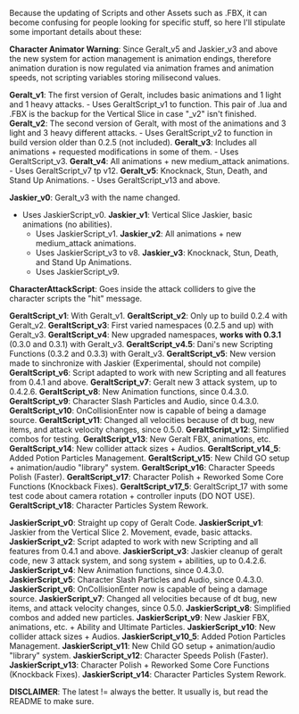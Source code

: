 Because the updating of Scripts and other Assets such as .FBX, it can become confusing for people looking for specific stuff,
so here I'll stipulate some important details about these:

**Character Animator Warning**: Since Geralt_v5 and Jaskier_v3 and above the new system for action
management is animation endings, therefore animation duration is now regulated via animation frames
and animation speeds, not scripting variables storing milisecond values.

**Geralt_v1**: The first version of Geralt, includes basic animations and 1 light and 1 heavy attacks.
	- Uses GeraltScript_v1 to function. This pair of .lua and .FBX is the backup for the Vertical Slice in case "_v2" isn't finished.
**Geralt_v2**: The second version of Geralt, with most of the animations and 3 light and 3 heavy different attacks.
	- Uses GeraltScript_v2 to function in build version older than 0.2.5 (not included).
**Geralt_v3**: Includes all animations + requested modifications in some of them.
	- Uses GeraltScript_v3.
**Geralt_v4**: All animations + new medium_attack animations.
	- Uses GeraltScript_v7 tp v12.
**Geralt_v5**: Knocknack, Stun, Death, and Stand Up Animations.
	- Uses GeraltScript_v13 and above.
	
**Jaskier_v0**: Geralt_v3 with the name changed.
- Uses JaskierScript_v0.
**Jaskier_v1**: Vertical Slice Jaskier, basic animations (no abilities).
	- Uses JaskierScript_v1.
**Jaskier_v2**: All animations + new medium_attack animations.
	- Uses JaskierScript_v3 to v8.
**Jaskier_v3**: Knocknack, Stun, Death, and Stand Up Animations.
	- Uses JaskierScript_v9.
	
**CharacterAttackScript**: Goes inside the attack colliders to give the character scripts the "hit" message.

**GeraltScript_v1**: With Geralt_v1.
**GeraltScript_v2**: Only up to build 0.2.4 with Geralt_v2.
**GeraltScript_v3**: First varied namespaces (0.2.5 and up) with Geralt_v3.
**GeraltScript_v4**: New upgraded namespaces, **works with 0.3.1** (0.3.0 and 0.3.1) with Geralt_v3.
**GeraltScript_v4.5**: Dani's new Scripting Functions (0.3.2 and 0.3.3) with Geralt_v3.
**GeraltScript_v5**: New version made to sinchronize with Jaskier (Experimental, should not compile)
**GeraltScript_v6**: Script adapted to work with new Scripting and all features from 0.4.1 and above.
**GeraltScript_v7**: Geralt new 3 attack system, up to 0.4.2.6.
**GeraltScript_v8**: New Animation functions, since 0.4.3.0.
**GeraltScript_v9**: Character Slash Particles and Audio, since 0.4.3.0.
**GeraltScript_v10**: OnCollisionEnter now is capable of being a damage source.
**GeraltScript_v11**: Changed all velocities because of dt bug, new items, and attack velocity changes, since 0.5.0.
**GeraltScript_v12**: Simplified combos for testing.
**GeraltScript_v13**: New Geralt FBX, animations, etc.
**GeraltScript_v14**: New collider attack sizes + Audios.
**GeraltScript_v14_5**: Added Potion Particles Management.
**GeraltScript_v15**: New Child GO setup + animation/audio "library" system.
**GeraltScript_v16**: Character Speeds Polish (Faster).
**GeraltScript_v17**: Character Polish + Reworked Some Core Functions (Knockback Fixes).
**GeraltScript_v17_5**: GeraltScript_17 with some test code about camera rotation + controller inputs (DO NOT USE).
**GeraltScript_v18**: Character Particles System Rework.

**JaskierScript_v0**: Straight up copy of Geralt Code.
**JaskierScript_v1**: Jaskier from the Vertical Slice 2. Movement, evade, basic attacks.
**JaskierScript_v2**: Script adapted to work with new Scripting and all features from 0.4.1 and above.
**JaskierScript_v3**: Jaskier cleanup of geralt code, new 3 attack system, and song system + abilities, up to 0.4.2.6.
**JaskierScript_v4**: New Animation functions, since 0.4.3.0.
**JaskierScript_v5**: Character Slash Particles and Audio, since 0.4.3.0.
**JaskierScript_v6**: OnCollisionEnter now is capable of being a damage source.
**JaskierScript_v7**: Changed all velocities because of dt bug, new items, and attack velocity changes, since 0.5.0.
**JaskierScript_v8**: Simplified combos and added new particles.
**JaskierScript_v9**: New Jaskier FBX, animations, etc. + Ability and Ultimate Particles.
**JaskierScript_v10**: New collider attack sizes + Audios.
**JaskierScript_v10_5**: Added Potion Particles Management.
**JaskierScript_v11**: New Child GO setup + animation/audio "library" system.
**JaskierScript_v12**: Character Speeds Polish (Faster).
**JaskierScript_v13**: Character Polish + Reworked Some Core Functions (Knockback Fixes).
**JaskierScript_v14**: Character Particles System Rework.

**DISCLAIMER**: The latest != always the better. It usually is, but read the README to make sure.